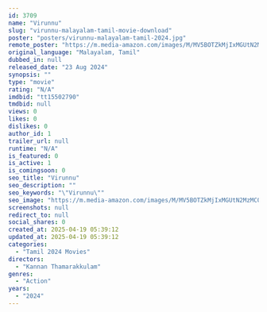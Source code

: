 ```yaml
---
id: 3709
name: "Virunnu"
slug: "virunnu-malayalam-tamil-movie-download"
poster: "posters/virunnu-malayalam-tamil-2024.jpg"
remote_poster: "https://m.media-amazon.com/images/M/MV5BOTZkMjIxMGUtN2MzMC00ZjRlLTg4ZTUtYzc1ZmY1ZTQ3YmE1XkEyXkFqcGdeQXVyMTMxNDY3NjY0._V1_SX300.jpg"
original_language: "Malayalam, Tamil"
dubbed_in: null
released_date: "23 Aug 2024"
synopsis: ""
type: "movie"
rating: "N/A"
imdbid: "tt15502790"
tmdbid: null
views: 0
likes: 0
dislikes: 0
author_id: 1
trailer_url: null
runtime: "N/A"
is_featured: 0
is_active: 1
is_comingsoon: 0
seo_title: "Virunnu"
seo_description: ""
seo_keywords: "\"Virunnu\""
seo_image: "https://m.media-amazon.com/images/M/MV5BOTZkMjIxMGUtN2MzMC00ZjRlLTg4ZTUtYzc1ZmY1ZTQ3YmE1XkEyXkFqcGdeQXVyMTMxNDY3NjY0._V1_SX300.jpg"
screenshots: null
redirect_to: null
social_shares: 0
created_at: 2025-04-19 05:39:12
updated_at: 2025-04-19 05:39:12
categories:
  - "Tamil 2024 Movies"
directors:
  - "Kannan Thamarakkulam"
genres:
  - "Action"
years:
  - "2024"
---
```

